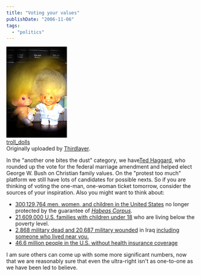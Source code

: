 ```yaml
---
title: "Voting your values"
publishDate: "2006-11-06"
tags: 
  - "politics"
---
```


[![](images/290457982_c5aa285813_m.jpg)](http://www.flickr.com/photos/54325514@N00/290457982/ "photo sharing")  
[troll\_dolls](http://www.flickr.com/photos/54325514@N00/290457982/)  
Originally uploaded by [Thirdlayer](http://www.flickr.com/people/54325514@N00/).

In the "another one bites the dust" category, we have[Ted Haggard](http://www.tedhaggard.com/), who rounded up the vote for the federal marriage amendment and helped elect George W. Bush on Christian family values. On the "protest too much" platform we still have lots of candidates for possible nexts. So if you are thinking of voting the one-man, one-woman ticket tomorrow, consider the sources of your inspiration. Also you might want to think about:

- [300,129,764 men, women, and children in the United States](http://www.census.gov/) no longer protected by the guarantee of [_Habeas Corpus_](http://en.wikipedia.org/wiki/Habeas_corpus).
- [21,609,000 U.S. families with children under 18](http://pubdb3.census.gov/macro/032006/pov/new03_100_01.htm) who are living below the poverty level.
- [2,868 military dead and 20,687 military wounded](http://icasualties.org/oif/) in Iraq [including someone who lived near you.](http://icasualties.org/oif/US_CITY.aspx)
- [46.6 million people in the U.S. without health insurance coverage](http://www.census.gov/hhes/www/hlthins/hlthin05/hlth05asc.html)

I am sure others can come up with some more significant numbers, now that we are reasonably sure that even the ultra-right isn't as one-to-one as we have been led to believe.
